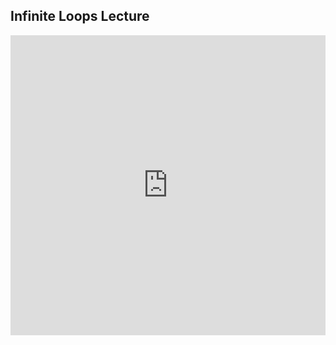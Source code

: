 ## Infinite Loops Lecture

<iframe src="https://player.vimeo.com/video/207694276" width="100%" height="480" frameborder="0" webkitallowfullscreen mozallowfullscreen allowfullscreen></iframe>
